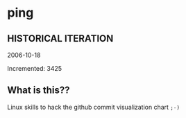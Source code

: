# ping

## HISTORICAL ITERATION
2006-10-18

Incremented: 3425

## What is this?? 
Linux skills to hack the github commit visualization chart `;-)`
